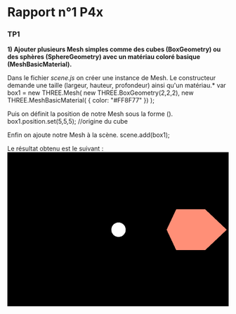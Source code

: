 # Rapport n°1 P4x

### TP1

**1) Ajouter plusieurs Mesh simples comme des cubes (BoxGeometry) ou des sphères
 (SphereGeometry) avec un matériau coloré basique (MeshBasicMaterial).**

Dans le fichier *scene.js* on créer une instance de Mesh.
Le constructeur demande une taille (largeur, hauteur, profondeur) ainsi qu'un matériau.*
        var box1 = new THREE.Mesh(
            new THREE.BoxGeometry(2,2,2),
            new THREE.MeshBasicMaterial( { color: "#FF8F77" })
        );

Puis on définit la position de notre Mesh sous la forme ().
        box1.position.set(5,5,5); //origine du cube

Enfin on ajoute notre Mesh à la scène.
        scene.add(box1);

Le résultat obtenu est le suivant :  
![Premier cube de la scene](captures_ecran/capture_cube_position.png)  
